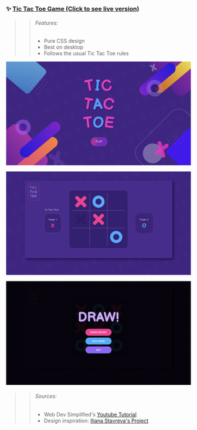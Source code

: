 ### ✨ [Tic Tac Toe Game (Click to see live version)](https://tic-tac-toe-two-flame.vercel.app)

>> ###### Features:
>> - Pure CSS design
>> - Best on desktop
>> - Follows the usual Tic Tac Toe rules

![Start Page](screenshots/title.png)

![Game Page](screenshots/game.png)

![Winner Page](screenshots/winner.png)

>> ###### Sources:
>> - Web Dev Simplified's [Youtube Tutorial](https://www.youtube.com/watch?v=Y-GkMjUZsmM)
>> - Design inspiration: [Iliana Stavreva's Project](https://www.behance.net/gallery/85650953/TicTacToe-Mini-Game)
